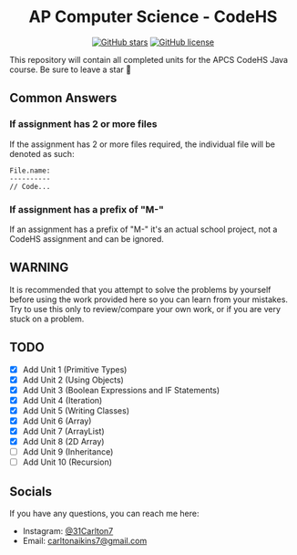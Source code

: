 <h1 align="center">AP Computer Science - CodeHS</h1> <p align="center"><a href="https://github.com/31Carlton7/apcs-codehs/stargazers"><img alt="GitHub stars" src="https://img.shields.io/github/stars/31Carlton7/apcs-codehs?style=for-the-badge"></a> <a href="https://github.com/31Carlton7/apcs-codehs/blob/main/LICENSE"><img alt="GitHub license" src="https://img.shields.io/github/license/31Carlton7/apcs-codehs?style=for-the-badge"></a></p> <p>This repository will contain all completed units for the APCS CodeHS Java course. Be sure to leave a star 🌟<p>

## Common Answers
### If assignment has 2 or more files
If the assignment has 2 or more files required, the individual file will be denoted as such:

```
File.name:
----------
// Code...
```

### If assignment has a prefix of "M-"
If an assignment has a prefix of "M-" it's an actual school project, not a CodeHS assignment and can be ignored.

## WARNING

It is recommended that you attempt to solve the problems by yourself before using the work provided here so you can learn from your mistakes. Try to use this only to review/compare your own work, or if you are very stuck on a problem.


## TODO
- [X] Add Unit 1 (Primitive Types)
- [X] Add Unit 2 (Using Objects)
- [X] Add Unit 3 (Boolean Expressions and IF Statements)
- [X] Add Unit 4 (Iteration)
- [X] Add Unit 5 (Writing Classes)
- [X] Add Unit 6 (Array)
- [X] Add Unit 7 (ArrayList)
- [X] Add Unit 8 (2D Array)
- [ ] Add Unit 9 (Inheritance)
- [ ] Add Unit 10 (Recursion)

## Socials
If you have any questions, you can reach me here:

- Instagram: [@31Carlton7](https://www.instagram.com/31carlton7/)
- Email: carltonaikins7@gmail.com
